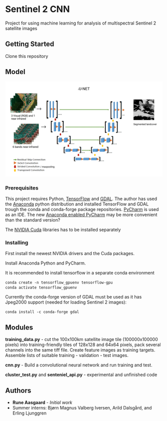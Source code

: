 # Sentinel 2 CNN

Project for using machine learning for analysis of multispectral Sentinel 2 satellite images

## Getting Started

Clone this repository

## Model

![runet.png](./Documentation/model.png)

### Prerequisites

This project requires Python, [TensorFlow](https://www.tensorflow.org/) and [GDAL](https://gdal.org/).
The author has used the [Anaconda](https://www.anaconda.com/) python distribution and installed TensorFlow
and GDAL trough the conda and conda-forge package repositories. [PyCharm](https://www.jetbrains.com/pycharm/)
is used as an IDE. The new [Anaconda enabled PyCharm](https://www.jetbrains.com/pycharm/promo/anaconda/) may
be more convenient than the standard version?

The [NVIDIA Cuda](https://developer.nvidia.com/cuda-zone) libraries has to be installed separately

### Installing

First install the newest NVIDIA drivers and the Cuda packages.

Install Anaconda Python and PyCharm.

It is recommended to install tensorflow in a separate conda environment

```
conda create -n tensorflow_gpuenv tensorflow-gpu
conda activate tensorflow_gpuenv
```

Currently the conda-forge version of GDAL must be used as it has Jpeg2000 support
(needed for loading Sentinel 2 images):

```
conda install -c conda-forge gdal
```

## Modules

**training_data.py** - cut the 100x100km satellite image tile (100000x100000 pixels) into training-friendly
tiles of 128x128 and 64x64 pixels, pack several channels into the same tiff file. Create feature images as training
targets. Assemble lists of suitable training - validation - test images.

**cnn.py** - Build a convolutional neural network and run training and test.

**cluster_test.py** and **senteniel_api.py** - experimental and unfinished code

## Authors

- **Rune Aasgaard** - _Initial work_
- Summer interns: Bjørn Magnus Valberg Iversen, Arild Dalsgård, and Erling Ljunggren
